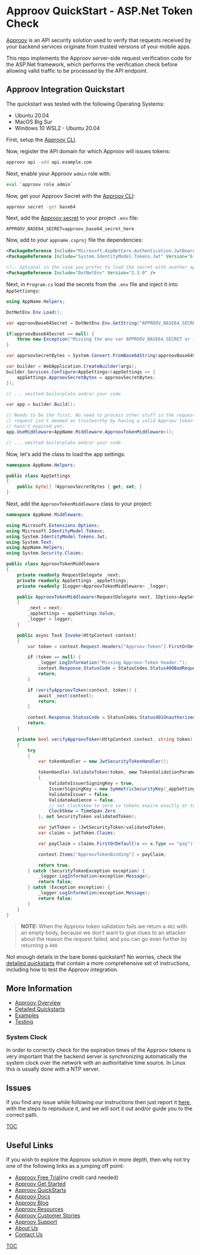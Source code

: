 # Approov QuickStart - ASP.Net Token Check

[Approov](https://approov.io) is an API security solution used to verify that requests received by your backend services originate from trusted versions of your mobile apps.

This repo implements the Approov server-side request verification code for the ASP.Net framework, which performs the verification check before allowing valid traffic to be processed by the API endpoint.


## Approov Integration Quickstart

The quickstart was tested with the following Operating Systems:

* Ubuntu 20.04
* MacOS Big Sur
* Windows 10 WSL2 - Ubuntu 20.04

First, setup the [Approov CLI](https://approov.io/docs/latest/approov-installation/index.html#initializing-the-approov-cli).

Now, register the API domain for which Approov will issues tokens:

```bash
approov api -add api.example.com
```

Next, enable your Approov `admin` role with:

```bash
eval `approov role admin`
```

Now, get your Approov Secret with the [Approov CLI](https://approov.io/docs/latest/approov-installation/index.html#initializing-the-approov-cli):

```bash
approov secret -get base64
```

Next, add the [Approov secret](https://approov.io/docs/latest/approov-usage-documentation/#account-secret-key-export) to your project `.env` file:

```env
APPROOV_BASE64_SECRET=approov_base64_secret_here
```

Now, add to your `appname.csproj` file the dependencies:

```xml
<PackageReference Include="Microsoft.AspNetCore.Authentication.JwtBearer" Version="6.0.0" />
<PackageReference Include="System.IdentityModel.Tokens.Jwt" Version="6.15.0" />

<!-- Optional in the case you prefer to load the secret with another approach -->
<PackageReference Include="DotNetEnv" Version="2.3.0" />
```

Next, in `Program.cs` load the secrets from the `.env` file and inject it into `AppSettiongs`:

```c#
using AppName.Helpers;

DotNetEnv.Env.Load();

var approovBase64Secret = DotNetEnv.Env.GetString("APPROOV_BASE64_SECRET");

if(approovBase64Secret == null) {
    throw new Exception("Missing the env var APPROOV_BASE64_SECRET or its empty.");
}

var approovSecretBytes = System.Convert.FromBase64String(approovBase64Secret);

var builder = WebApplication.CreateBuilder(args);
builder.Services.Configure<AppSettings>(appSettings => {
    appSettings.ApproovSecretBytes = approovSecretBytes;
});

// ... omitted boilerplate and/or your code

var app = builder.Build();

// Needs to be the first. No need to process other stuff in the request if the
// request isn't deemed as trustworthy by having a valid Approov token that
// hasn't expired yet.
app.UseMiddleware<AppName.Middleware.ApproovTokenMiddleware>();

// ... omitted boilerplate and/or your code
```

Now, let's add the class to load the app settings:

```c#
namespace AppName.Helpers;

public class AppSettings
{
    public byte[] ?ApproovSecretBytes { get; set; }
}
```

Next, add the `ApproovTokenMiddleware` class to your project:

```c#
namespace AppName.Middleware;

using Microsoft.Extensions.Options;
using Microsoft.IdentityModel.Tokens;
using System.IdentityModel.Tokens.Jwt;
using System.Text;
using AppName.Helpers;
using System.Security.Claims;

public class ApproovTokenMiddleware
{
    private readonly RequestDelegate _next;
    private readonly AppSettings _appSettings;
    private readonly ILogger<ApproovTokenMiddleware> _logger;

    public ApproovTokenMiddleware(RequestDelegate next, IOptions<AppSettings> appSettings, ILogger<ApproovTokenMiddleware> logger)
    {
        _next = next;
        _appSettings = appSettings.Value;
        _logger = logger;
    }

    public async Task Invoke(HttpContext context)
    {
        var token = context.Request.Headers["Approov-Token"].FirstOrDefault();

        if (token == null) {
            _logger.LogInformation("Missing Approov-Token header.");
            context.Response.StatusCode = StatusCodes.Status400BadRequest;
            return;
        }

        if (verifyApproovToken(context, token)) {
            await _next(context);
            return;
        }

        context.Response.StatusCode = StatusCodes.Status401Unauthorized;
        return;
    }

    private bool verifyApproovToken(HttpContext context, string token)
    {
        try
        {
            var tokenHandler = new JwtSecurityTokenHandler();

            tokenHandler.ValidateToken(token, new TokenValidationParameters
            {
                ValidateIssuerSigningKey = true,
                IssuerSigningKey = new SymmetricSecurityKey(_appSettings.ApproovSecretBytes),
                ValidateIssuer = false,
                ValidateAudience = false,
                // set clockskew to zero so tokens expire exactly at token expiration time (instead of 5 minutes later)
                ClockSkew = TimeSpan.Zero
            }, out SecurityToken validatedToken);

            var jwtToken = (JwtSecurityToken)validatedToken;
            var claims = jwtToken.Claims;

            var payClaim = claims.FirstOrDefault(x => x.Type == "pay")?.Value;

            context.Items["ApproovTokenBinding"] = payClaim;

            return true;
        } catch (SecurityTokenException exception) {
            _logger.LogInformation(exception.Message);
            return false;
        } catch (Exception exception) {
            _logger.LogInformation(exception.Message);
            return false;
        }
    }
}
```

> **NOTE:** When the Approov token validation fails we return a `401` with an empty body, because we don't want to give clues to an attacker about the reason the request failed, and you can go even further by returning a `400`.

Not enough details in the bare bones quickstart? No worries, check the [detailed quickstarts](QUICKSTARTS.md) that contain a more comprehensive set of instructions, including how to test the Approov integration.


## More Information

* [Approov Overview](OVERVIEW.md)
* [Detailed Quickstarts](QUICKSTARTS.md)
* [Examples](EXAMPLES.md)
* [Testing](TESTING.md)

### System Clock

In order to correctly check for the expiration times of the Approov tokens is very important that the backend server is synchronizing automatically the system clock over the network with an authoritative time source. In Linux this is usually done with a NTP server.


## Issues

If you find any issue while following our instructions then just report it [here](https://github.com/approov/quickstart-asp.net-token-check/issues), with the steps to reproduce it, and we will sort it out and/or guide you to the correct path.


[TOC](#toc---table-of-contents)


## Useful Links

If you wish to explore the Approov solution in more depth, then why not try one of the following links as a jumping off point:

* [Approov Free Trial](https://approov.io/signup)(no credit card needed)
* [Approov Get Started](https://approov.io/product/demo)
* [Approov QuickStarts](https://approov.io/docs/latest/approov-integration-examples/)
* [Approov Docs](https://approov.io/docs)
* [Approov Blog](https://approov.io/blog/)
* [Approov Resources](https://approov.io/resource/)
* [Approov Customer Stories](https://approov.io/customer)
* [Approov Support](https://approov.io/contact)
* [About Us](https://approov.io/company)
* [Contact Us](https://approov.io/contact)

[TOC](#toc---table-of-contents)
